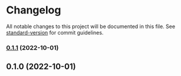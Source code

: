 # Changelog

All notable changes to this project will be documented in this file. See [standard-version](https://github.com/conventional-changelog/standard-version) for commit guidelines.

### [0.1.1](https://github.com/FrancoisPierreRousseau/storybook-taskbox/compare/v0.1.0...v0.1.1) (2022-10-01)

## 0.1.0 (2022-10-01)
